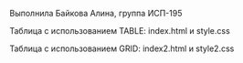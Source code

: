 Выполнила Байкова Алина, группа ИСП-195

Таблица с использованием TABLE: index.html и style.css

Таблица с использованием GRID: index2.html и style2.css
